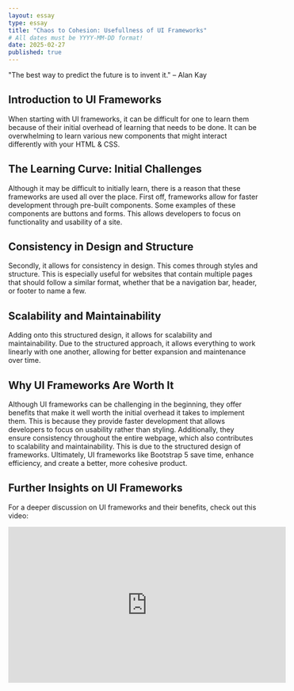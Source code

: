 ```yaml
---
layout: essay
type: essay
title: "Chaos to Cohesion: Usefullness of UI Frameworks"
# All dates must be YYYY-MM-DD format!
date: 2025-02-27
published: true
---
```


"The best way to predict the future is to invent it." – Alan Kay

## Introduction to UI Frameworks

When starting with UI frameworks, it can be difficult for one to learn them because of their initial overhead of learning that needs to be done. It can be overwhelming to learn various new components that might interact differently with your HTML & CSS.

## The Learning Curve: Initial Challenges

Although it may be difficult to initially learn, there is a reason that these frameworks are used all over the place. First off, frameworks allow for faster development through pre-built components. Some examples of these components are buttons and forms. This allows developers to focus on functionality and usability of a site.

## Consistency in Design and Structure

Secondly, it allows for consistency in design. This comes through styles and structure. This is especially useful for websites that contain multiple pages that should follow a similar format, whether that be a navigation bar, header, or footer to name a few.

## Scalability and Maintainability

Adding onto this structured design, it allows for scalability and maintainability. Due to the structured approach, it allows everything to work linearly with one another, allowing for better expansion and maintenance over time.

## Why UI Frameworks Are Worth It

Although UI frameworks can be challenging in the beginning, they offer benefits that make it well worth the initial overhead it takes to implement them. This is because they provide faster development that allows developers to focus on usability rather than styling. Additionally, they ensure consistency throughout the entire webpage, which also contributes to scalability and maintainability. This is due to the structured design of frameworks. Ultimately, UI frameworks like Bootstrap 5 save time, enhance efficiency, and create a better, more cohesive product.

## Further Insights on UI Frameworks

For a deeper discussion on UI frameworks and their benefits, check out this video:

<iframe width="560" height="315" src="https://www.youtube.com/embed/Yh7zkJhO7fE" title="YouTube video player" frameborder="0" allow="accelerometer; autoplay; clipboard-write; encrypted-media; gyroscope; picture-in-picture" allowfullscreen></iframe>

